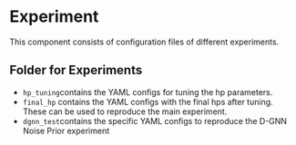 # Experiment

This component consists of configuration files of different experiments.

## Folder for Experiments

- ```hp_tuning```contains the YAML configs for tuning the hp parameters.
- ```final_hp``` contains the YAML configs with the final hps after tuning. These can be used to reproduce the main experiment.
- ```dgnn_test```contains the specific YAML configs to reproduce the D-GNN Noise Prior experiment
